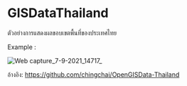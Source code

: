 # GISDataThailand
ตัวอย่างการแสดงผลขอบเขตพื้นที่ของประเทศไทย

Example : <a href="https://somnuekm.github.io/GISDataThailand/provinces.html"></a>

![Web capture_7-9-2021_14717_](https://user-images.githubusercontent.com/58202287/132300022-ad7063e7-4ecf-4e2d-ad3b-16b512a15d9f.jpeg)

อ้างอิง: https://github.com/chingchai/OpenGISData-Thailand
